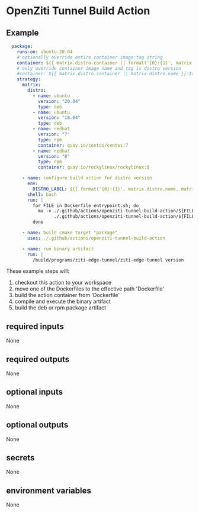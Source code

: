 # OpenZiti Tunnel Build Action

## Example

```yaml
  package:
    runs-on: ubuntu-20.04
    # optionally override entire container image:tag string
    container: ${{ matrix.distro.container || format('{0}:{1}', matrix.distro.name, matrix.distro.version) }} 
    # only override container image name and tag is distro version
    #container: ${{ matrix.distro.container || matrix.distro.name }}:${{ matrix.distro.version }}
    strategy:
      matrix:
        distro:
          - name: ubuntu
            version: "20.04"
            type: deb
          - name: ubuntu
            version: "18.04"
            type: deb
          - name: redhat
            version: "7"
            type: rpm
            container: quay.io/centos/centos:7
          - name: redhat
            version: "8"
            type: rpm
            container: quay.io/rockylinux/rockylinux:8

      - name: configure build action for distro version
        env:
          DISTRO_LABEL: ${{ format('{0}:{1}', matrix.distro.name, matrix.distro.version) }}
        shell: bash
        run: |
          for FILE in Dockerfile entrypoint.sh; do
            mv -v ./.github/actions/openziti-tunnel-build-action/${FILE}.${DISTRO_LABEL} \
                  ./.github/actions/openziti-tunnel-build-action/${FILE}
          done

      - name: build cmake target "package"
        uses: ./.github/actions/openziti-tunnel-build-action

      - name: run binary artifact
        run: |
          /build/programs/ziti-edge-tunnel/ziti-edge-tunnel version
```

These example steps will:

1. checkout this action to your workspace
1. move one of the Dockerfiles to the effective path 'Dockerfile'
1. build the action container from 'Dockerfile'
1. compile and execute the binary artifact
1. build the deb or rpm package artifact

## required inputs

None

## required outputs

None

## optional inputs

None

## optional outputs

None

## secrets

None

## environment variables

None
